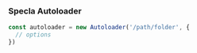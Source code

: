 ### Specla Autoloader

```js
const autoloader = new Autoloader('/path/folder', {
  // options
})
```
